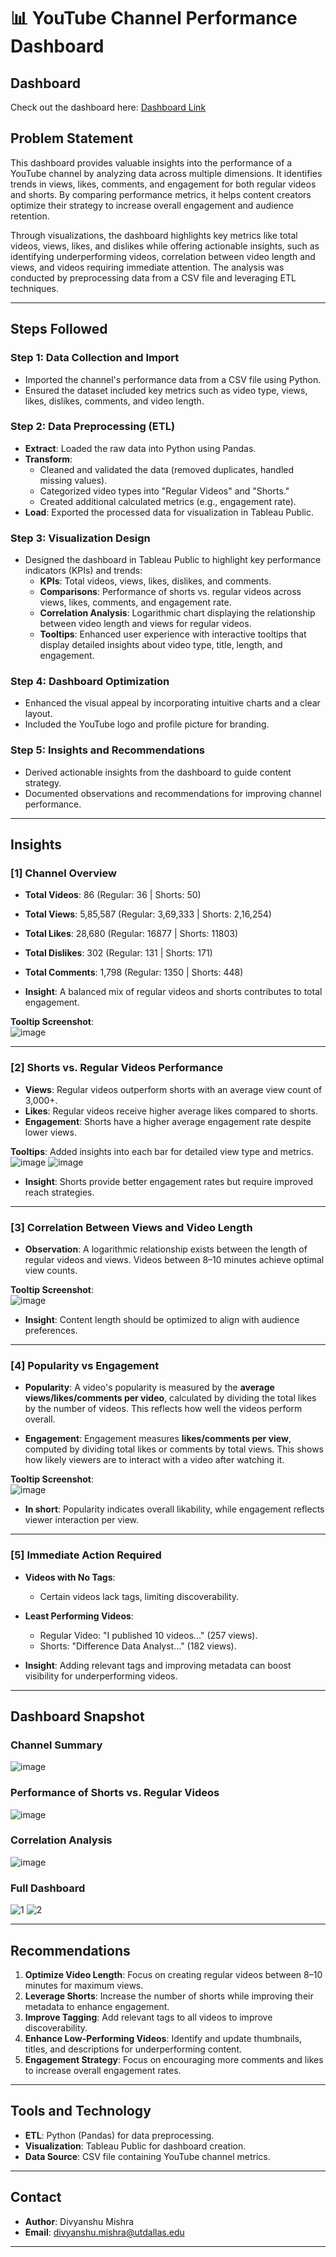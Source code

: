 # 📊 YouTube Channel Performance Dashboard

## Dashboard

Check out the dashboard here: [Dashboard Link](https://public.tableau.com/app/profile/divyanshu.mishra6295/viz/YoutubeChannelsInsights/ChannelsPerformance?publish=yes)

## Problem Statement

This dashboard provides valuable insights into the performance of a YouTube channel by analyzing data across multiple dimensions. It identifies trends in views, likes, comments, and engagement for both regular videos and shorts. By comparing performance metrics, it helps content creators optimize their strategy to increase overall engagement and audience retention.

Through visualizations, the dashboard highlights key metrics like total videos, views, likes, and dislikes while offering actionable insights, such as identifying underperforming videos, correlation between video length and views, and videos requiring immediate attention. The analysis was conducted by preprocessing data from a CSV file and leveraging ETL techniques.

---

## Steps Followed

### Step 1: Data Collection and Import  
- Imported the channel's performance data from a CSV file using Python.  
- Ensured the dataset included key metrics such as video type, views, likes, dislikes, comments, and video length.

### Step 2: Data Preprocessing (ETL)  
- **Extract**: Loaded the raw data into Python using Pandas.  
- **Transform**:  
  - Cleaned and validated the data (removed duplicates, handled missing values).  
  - Categorized video types into "Regular Videos" and "Shorts."  
  - Created additional calculated metrics (e.g., engagement rate).  
- **Load**: Exported the processed data for visualization in Tableau Public.  

### Step 3: Visualization Design  
- Designed the dashboard in Tableau Public to highlight key performance indicators (KPIs) and trends:  
  - **KPIs**: Total videos, views, likes, dislikes, and comments.  
  - **Comparisons**: Performance of shorts vs. regular videos across views, likes, comments, and engagement rate.  
  - **Correlation Analysis**: Logarithmic chart displaying the relationship between video length and views for regular videos.  
  - **Tooltips**: Enhanced user experience with interactive tooltips that display detailed insights about video type, title, length, and engagement.  

### Step 4: Dashboard Optimization  
- Enhanced the visual appeal by incorporating intuitive charts and a clear layout.  
- Included the YouTube logo and profile picture for branding.  

### Step 5: Insights and Recommendations  
- Derived actionable insights from the dashboard to guide content strategy.  
- Documented observations and recommendations for improving channel performance.

---

## Insights

### [1] Channel Overview  
- **Total Videos**: 86 (Regular: 36 | Shorts: 50)   
- **Total Views**: 5,85,587 (Regular: 3,69,333 | Shorts: 2,16,254)  
- **Total Likes**: 28,680 (Regular: 16877 | Shorts: 11803)  
- **Total Dislikes**: 302 (Regular: 131 | Shorts: 171)  
- **Total Comments**: 1,798 (Regular: 1350 | Shorts: 448)  

- **Insight**: A balanced mix of regular videos and shorts contributes to total engagement.  

**Tooltip Screenshot**:  
![image](https://github.com/user-attachments/assets/bba1bbff-8a8e-42f7-862d-2818c88563ce)

---

### [2] Shorts vs. Regular Videos Performance  

- **Views**: Regular videos outperform shorts with an average view count of 3,000+.  
- **Likes**: Regular videos receive higher average likes compared to shorts.  
- **Engagement**: Shorts have a higher average engagement rate despite lower views.  

**Tooltips**: Added insights into each bar for detailed view type and metrics.  
![image](https://github.com/user-attachments/assets/c988394e-1866-4d76-8b1a-c659ee74cfc1)
![image](https://github.com/user-attachments/assets/5db271c1-450b-4c19-846a-eb5981726774)

- **Insight**: Shorts provide better engagement rates but require improved reach strategies.  

---

### [3] Correlation Between Views and Video Length  

- **Observation**: A logarithmic relationship exists between the length of regular videos and views. Videos between 8–10 minutes achieve optimal view counts.  

**Tooltip Screenshot**:  
![image](https://github.com/user-attachments/assets/3d99f913-9777-4556-b997-db8defafb56b)

- **Insight**: Content length should be optimized to align with audience preferences.  

---

### [4] Popularity vs Engagement  

- **Popularity**: A video's popularity is measured by the **average views/likes/comments per video**, calculated by dividing the total likes by the number of videos. This reflects how well the videos perform overall.  

- **Engagement**: Engagement measures **likes/comments per view**, computed by dividing total likes or comments by total views. This shows how likely viewers are to interact with a video after watching it.  

**Tooltip Screenshot**:  
![image](https://github.com/user-attachments/assets/20d7019c-f47e-432e-9eeb-6ba666c967c6)

- **In short**: Popularity indicates overall likability, while engagement reflects viewer interaction per view.  

---

### [5] Immediate Action Required  

- **Videos with No Tags**:  
  - Certain videos lack tags, limiting discoverability.  

- **Least Performing Videos**:  
  - Regular Video: "I published 10 videos..." (257 views).  
  - Shorts: "Difference Data Analyst..." (182 views).  

- **Insight**: Adding relevant tags and improving metadata can boost visibility for underperforming videos.  

---

## Dashboard Snapshot  

### Channel Summary  
![image](https://github.com/user-attachments/assets/6e7d2811-c8e0-4be1-87dd-2ef7302bce39)

### Performance of Shorts vs. Regular Videos  
![image](https://github.com/user-attachments/assets/ea1715e3-a445-456d-a207-62ee520e0191)

### Correlation Analysis  
![image](https://github.com/user-attachments/assets/39ea4da9-9fe5-4cfa-b323-ca2c282466f4)

### Full Dashboard 
![1](https://github.com/user-attachments/assets/d79a9d26-23ff-4623-9d20-c3f9c3c1bb50)
![2](https://github.com/user-attachments/assets/25cf7b43-f360-4979-8f93-845127c5272c)

---

## Recommendations  

1. **Optimize Video Length**: Focus on creating regular videos between 8–10 minutes for maximum views.  
2. **Leverage Shorts**: Increase the number of shorts while improving their metadata to enhance engagement.  
3. **Improve Tagging**: Add relevant tags to all videos to improve discoverability.  
4. **Enhance Low-Performing Videos**: Identify and update thumbnails, titles, and descriptions for underperforming content.  
5. **Engagement Strategy**: Focus on encouraging more comments and likes to increase overall engagement rates.  

---

## Tools and Technology  

- **ETL**: Python (Pandas) for data preprocessing.  
- **Visualization**: Tableau Public for dashboard creation.  
- **Data Source**: CSV file containing YouTube channel metrics.  

---

## Contact  

- **Author**: Divyanshu Mishra  
- **Email**: [divyanshu.mishra@utdallas.edu](mailto:divyanshu.mishra@utdallas.edu)  

---
